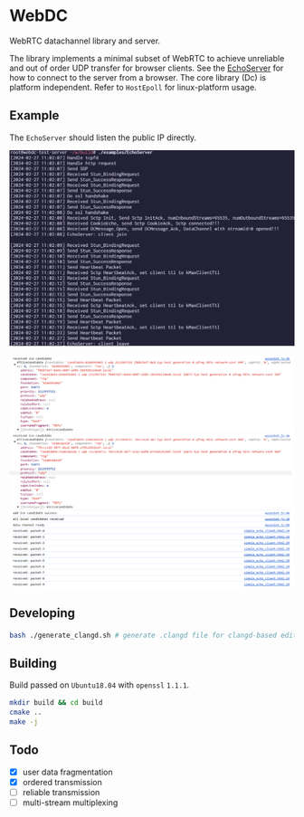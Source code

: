 # WebDC

WebRTC datachannel library and server.

The library implements a minimal subset of WebRTC to achieve unreliable and out of order UDP transfer for browser clients.
See the [EchoServer](https://github.com/ayamir/webdc/blob/master/examples/EchoServer.c) for how to connect to the server from a browser.
The core library (Dc) is platform independent. Refer to `HostEpoll` for linux-platform usage.

## Example

The `EchoServer` should listen the public IP directly.

![image-20240227110417430](https://raw.githubusercontent.com/ayamir/blog-imgs/main/image-20240227110417430.png)

![image-20240221215854419](https://raw.githubusercontent.com/ayamir/blog-imgs/main/image-20240221215854419.png)

## Developing

```bash
bash ./generate_clangd.sh # generate .clangd file for clangd-based editor
```

## Building

Build passed on `Ubuntu18.04` with `openssl` `1.1.1`.

```bash
mkdir build && cd build
cmake ..
make -j
```

## Todo

- [x] user data fragmentation
- [x] ordered transmission
- [ ] reliable transmission
- [ ] multi-stream multiplexing
